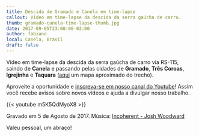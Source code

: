 ```yaml
---
title: Descida de Gramado e Canela em time-lapse
callout: Vídeo em time-lapse da descida da serra gaúcha de carro.
thumb: gramado-canela-time-lapse-thumb.jpg
date: 2017-09-05T23:00:00-03:00
author: fabiano
local: Canela, Brasil
draft: false
---
```


Vídeo em time-lapse da descida da serra gaúcha de carro via RS-115, saindo de **Canela** e passando pelas cidades de **Gramado**, **Três Coroas**, **Igrejinha** e **Taquara** ([aqui](https://goo.gl/W4RF18) um mapa aproximado do trecho).

Aproveite a oportunidade e [inscreva-se em nosso canal do Youtube](https://www.youtube.com/channel/UCdRSH7SUMH1irFrbmo9SbnA?sub_confirmation=1)! Assim você recebe avisos sobre novos vídeos e ajuda a divulgar nosso trabalho.

{{< youtube m5K5QdMyoX8 >}}

Gravado em 5 de Agosto de 2017.
Música: [Incoherent - Josh Woodward](https://www.joshwoodward.com/song/Incoherent)

Valeu pessoal, um abraço!
